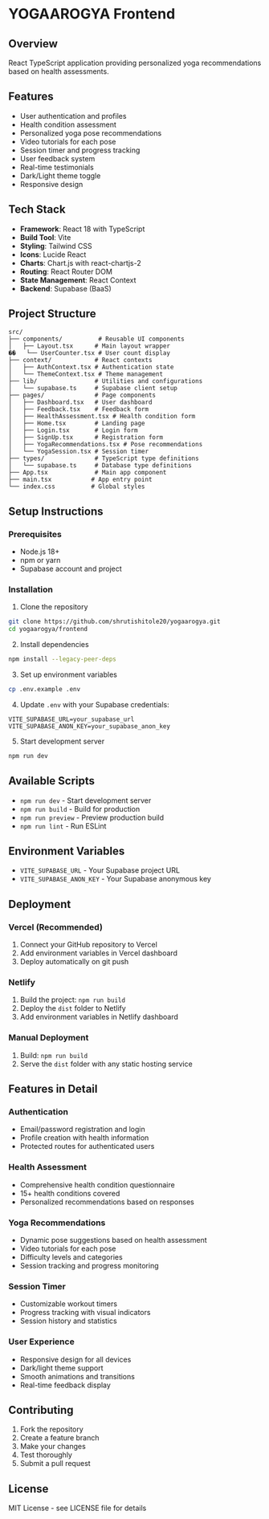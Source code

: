 # YOGAAROGYA Frontend

## Overview
React TypeScript application providing personalized yoga recommendations based on health assessments.

## Features
- User authentication and profiles
- Health condition assessment
- Personalized yoga pose recommendations
- Video tutorials for each pose
- Session timer and progress tracking
- User feedback system
- Real-time testimonials
- Dark/Light theme toggle
- Responsive design

## Tech Stack
- **Framework**: React 18 with TypeScript
- **Build Tool**: Vite
- **Styling**: Tailwind CSS
- **Icons**: Lucide React
- **Charts**: Chart.js with react-chartjs-2
- **Routing**: React Router DOM
- **State Management**: React Context
- **Backend**: Supabase (BaaS)

## Project Structure
```
src/
├── components/          # Reusable UI components
│   ├── Layout.tsx      # Main layout wrapper
��   └── UserCounter.tsx # User count display
├── context/            # React contexts
│   ├── AuthContext.tsx # Authentication state
│   └── ThemeContext.tsx # Theme management
├── lib/                # Utilities and configurations
│   └── supabase.ts     # Supabase client setup
├── pages/              # Page components
│   ├── Dashboard.tsx   # User dashboard
│   ├── Feedback.tsx    # Feedback form
│   ├── HealthAssessment.tsx # Health condition form
│   ├── Home.tsx        # Landing page
│   ├── Login.tsx       # Login form
│   ├── SignUp.tsx      # Registration form
│   ├── YogaRecommendations.tsx # Pose recommendations
│   └── YogaSession.tsx # Session timer
├── types/              # TypeScript type definitions
│   └── supabase.ts     # Database type definitions
├── App.tsx             # Main app component
├── main.tsx           # App entry point
└── index.css          # Global styles
```

## Setup Instructions

### Prerequisites
- Node.js 18+ 
- npm or yarn
- Supabase account and project

### Installation
1. Clone the repository
```bash
git clone https://github.com/shrutishitole20/yogaarogya.git
cd yogaarogya/frontend
```

2. Install dependencies
```bash
npm install --legacy-peer-deps
```

3. Set up environment variables
```bash
cp .env.example .env
```

4. Update `.env` with your Supabase credentials:
```env
VITE_SUPABASE_URL=your_supabase_url
VITE_SUPABASE_ANON_KEY=your_supabase_anon_key
```

5. Start development server
```bash
npm run dev
```

## Available Scripts
- `npm run dev` - Start development server
- `npm run build` - Build for production
- `npm run preview` - Preview production build
- `npm run lint` - Run ESLint

## Environment Variables
- `VITE_SUPABASE_URL` - Your Supabase project URL
- `VITE_SUPABASE_ANON_KEY` - Your Supabase anonymous key

## Deployment

### Vercel (Recommended)
1. Connect your GitHub repository to Vercel
2. Add environment variables in Vercel dashboard
3. Deploy automatically on git push

### Netlify
1. Build the project: `npm run build`
2. Deploy the `dist` folder to Netlify
3. Add environment variables in Netlify dashboard

### Manual Deployment
1. Build: `npm run build`
2. Serve the `dist` folder with any static hosting service

## Features in Detail

### Authentication
- Email/password registration and login
- Profile creation with health information
- Protected routes for authenticated users

### Health Assessment
- Comprehensive health condition questionnaire
- 15+ health conditions covered
- Personalized recommendations based on responses

### Yoga Recommendations
- Dynamic pose suggestions based on health assessment
- Video tutorials for each pose
- Difficulty levels and categories
- Session tracking and progress monitoring

### Session Timer
- Customizable workout timers
- Progress tracking with visual indicators
- Session history and statistics

### User Experience
- Responsive design for all devices
- Dark/light theme support
- Smooth animations and transitions
- Real-time feedback display

## Contributing
1. Fork the repository
2. Create a feature branch
3. Make your changes
4. Test thoroughly
5. Submit a pull request

## License
MIT License - see LICENSE file for details
